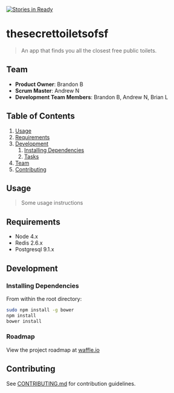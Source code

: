 [![Stories in Ready](https://badge.waffle.io/amused-rutabega/thesecrettoiletsofsf.png?label=TO%20DO&title=Ready)](https://waffle.io/amused-rutabega/thesecrettoiletsofsf)
# thesecrettoiletsofsf

> An app that finds you all the closest free public toilets.

## Team

  - __Product Owner__: Brandon B
  - __Scrum Master__: Andrew N
  - __Development Team Members__: Brandon B, Andrew N, Brian L

## Table of Contents

1. [Usage](#Usage)
1. [Requirements](#requirements)
1. [Development](#development)
    1. [Installing Dependencies](#installing-dependencies)
    1. [Tasks](#tasks)
1. [Team](#team)
1. [Contributing](#contributing)

## Usage

> Some usage instructions

## Requirements

- Node 4.x
- Redis 2.6.x
- Postgresql 9.1.x

## Development

### Installing Dependencies

From within the root directory:

```sh
sudo npm install -g bower
npm install
bower install
```

### Roadmap

View the project roadmap at [waffle.io](https://waffle.io/amused-rutabega/thesecrettoiletsofsf)


## Contributing

See [CONTRIBUTING.md](CONTRIBUTING.md) for contribution guidelines.
